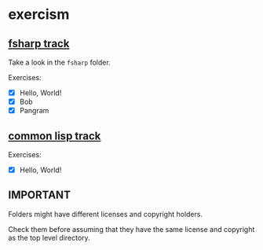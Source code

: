# exercism

## [fsharp track](https://exercism.org/tracks/fsharp)

Take a look in the `fsharp` folder.

Exercises:

- [x] Hello, World!
- [x] Bob
- [x] Pangram

## [common lisp track](https://exercism.org/tracks/common-lisp)

Exercises:

- [x] Hello, World!

## IMPORTANT

Folders might have different licenses and copyright holders.

Check them before assuming that they have the same license and copyright
as the top level directory.
